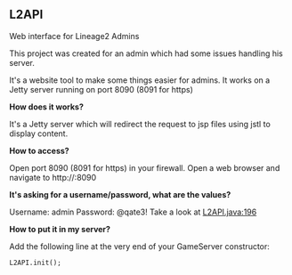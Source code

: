 ## L2API
Web interface for Lineage2 Admins

This project was created for an admin which had some issues handling his server.

It's a website tool to make some things easier for admins. It works on a Jetty server running on port 8090 (8091 for https)


__How does it works?__

It's a Jetty server which will redirect the request to jsp files using jstl to display content.

__How to access?__

Open port 8090 (8091 for https) in your firewall. Open a web browser and navigate to http://<host>:8090

__It's asking for a username/password, what are the values?__

Username: admin
Password: @qate3!
Take a look at [L2API.java:196](https://github.com/ldeazevedo/l2api/blob/master/src/main/java/com/l2timeus/L2API.java#L196)


__How to put it in my server?__

Add the following line at the very end of your GameServer constructor:

```
L2API.init();
```

